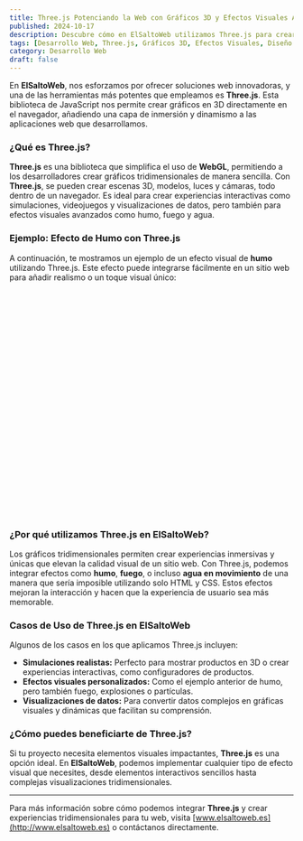 ```yaml
---
title: Three.js Potenciando la Web con Gráficos 3D y Efectos Visuales Avanzados
published: 2024-10-17
description: Descubre cómo en ElSaltoWeb utilizamos Three.js para crear efectos visuales como humo y fuego en gráficos 3D interactivos.
tags: [Desarrollo Web, Three.js, Gráficos 3D, Efectos Visuales, Diseño Web]
category: Desarrollo Web
draft: false
---
```


En **ElSaltoWeb**, nos esforzamos por ofrecer soluciones web innovadoras, y una de las herramientas más potentes que empleamos es **Three.js**. Esta biblioteca de JavaScript nos permite crear gráficos en 3D directamente en el navegador, añadiendo una capa de inmersión y dinamismo a las aplicaciones web que desarrollamos.

### ¿Qué es Three.js?

**Three.js** es una biblioteca que simplifica el uso de **WebGL**, permitiendo a los desarrolladores crear gráficos tridimensionales de manera sencilla. Con **Three.js**, se pueden crear escenas 3D, modelos, luces y cámaras, todo dentro de un navegador. Es ideal para crear experiencias interactivas como simulaciones, videojuegos y visualizaciones de datos, pero también para efectos visuales avanzados como humo, fuego y agua.

### Ejemplo: Efecto de Humo con Three.js

A continuación, te mostramos un ejemplo de un efecto visual de **humo** utilizando Three.js. Este efecto puede integrarse fácilmente en un sitio web para añadir realismo o un toque visual único:

<div id="threejs-container" style="width: 100%; height: 400px;"></div>

<script>
 (function () {
  'use strict';
  // 'To actually be able to display anything with Three.js, we need three things:
  // A scene, a camera, and a renderer so we can render the scene with the camera.'
  // - https://threejs.org/docs/#Manual/Introduction/Creating_a_scene

  var scene, camera, renderer;

  // I guess we need this stuff too
  var container,HEIGHT,
  WIDTH,fieldOfView,aspectRatio,
  nearPlane,farPlane,stats,
  geometry,particleCount,
  i,h,color,size,
  materials = [],
  mouseX = 0,
  mouseY = 0,
  windowHalfX,windowHalfY,cameraZ,
  fogHex,fogDensity,parameters = {},
  parameterCount,particles;

  init();
  animate();

  function init() {

    HEIGHT = window.innerHeight;
    WIDTH = window.innerWidth;
    windowHalfX = WIDTH / 2;
    windowHalfY = HEIGHT / 2;

    fieldOfView = 75;
    aspectRatio = WIDTH / HEIGHT;
    nearPlane = 1;
    farPlane = 3000;

    var GUI = dat.gui.GUI;

    /* 	fieldOfView — Camera frustum vertical field of view.
    aspectRatio — Camera frustum aspect ratio.
    nearPlane — Camera frustum near plane.
    farPlane — Camera frustum far plane.
    - https://threejs.org/docs/#Reference/Cameras/PerspectiveCamera
    In geometry, a frustum (plural: frusta or frustums)
    is the portion of a solid (normally a cone or pyramid)
    that lies between two parallel planes cutting it. - wikipedia.		*/



    cameraZ = farPlane / 3; /*	So, 1000? Yes! move on!	*/
    fogHex = 0x000000; /* As black as your heart.	*/
    fogDensity = 0.0007; /* So not terribly dense?	*/

    camera = new THREE.PerspectiveCamera(fieldOfView, aspectRatio, nearPlane, farPlane);
    camera.position.z = cameraZ;

    scene = new THREE.Scene();
    scene.fog = new THREE.FogExp2(fogHex, fogDensity);

    container = document.createElement('div');
    document.body.appendChild(container);
    document.body.style.margin = 0;
    document.body.style.overflow = 'hidden';

    geometry = new THREE.Geometry(); /*	NO ONE SAID ANYTHING ABOUT MATH! UGH!	*/

    particleCount = 60000; /* Leagues under the sea */

    /*	Hope you took your motion sickness pills;
    We're about to get loopy.	*/

    for (i = 0; i < particleCount; i++) {

      var vertex = new THREE.Vector3();
      vertex.x = Math.random() * 2000 - 1000;
      vertex.y = Math.random() * 2000 - 1000;
      vertex.z = Math.random() * 2000 - 1000;

      geometry.vertices.push(vertex);
    }

    /*	We can't stop here, this is bat country!	*/

    parameters = [
    [
    [1, 1, 0.5], 5],

    [
    [0.95, 1, 0.5], 4],

    [
    [0.90, 1, 0.5], 3],

    [
    [0.85, 1, 0.5], 2],

    [
    [0.80, 1, 0.5], 1]];


    parameterCount = parameters.length;

    /*	I told you to take those motion sickness pills.
    Clean that vommit up, we're going again!	*/

    for (i = 0; i < parameterCount; i++) {

      color = parameters[i][0];
      size = parameters[i][1];

      materials[i] = new THREE.PointCloudMaterial({
        size: size });


      particles = new THREE.PointCloud(geometry, materials[i]);

      particles.rotation.x = Math.random() * 6;
      particles.rotation.y = Math.random() * 6;
      particles.rotation.z = Math.random() * 6;

      scene.add(particles);
    }

    /*	If my calculations are correct, when this baby hits 88 miles per hour...
    you're gonna see some serious shit.	*/

    renderer = new THREE.WebGLRenderer(); /*	Rendererererers particles.	*/
    renderer.setPixelRatio(window.devicePixelRatio); /*	Probably 1; unless you're fancy.	*/
    renderer.setSize(WIDTH, HEIGHT); /*	Full screen baby Wooooo!	*/

    container.appendChild(renderer.domElement); /* Let's add all this crazy junk to the page.	*/

    /*	I don't know about you, but I like to know how bad my
    code is wrecking the performance of a user's machine.
    Let's see some damn stats!	*/

    stats = new Stats();
    stats.domElement.style.position = 'absolute';
    stats.domElement.style.top = '0px';
    stats.domElement.style.right = '0px';
    container.appendChild(stats.domElement);

    /* Event Listeners */

    window.addEventListener('resize', onWindowResize, false);
    document.addEventListener('mousemove', onDocumentMouseMove, false);
    document.addEventListener('touchstart', onDocumentTouchStart, false);
    document.addEventListener('touchmove', onDocumentTouchMove, false);

  }

  function animate() {
    requestAnimationFrame(animate);
    render();
    stats.update();
  }

  function render() {
    var time = Date.now() * 0.00005;

    camera.position.x += (mouseX - camera.position.x) * 0.05;
    camera.position.y += (-mouseY - camera.position.y) * 0.05;

    camera.lookAt(scene.position);

    for (i = 0; i < scene.children.length; i++) {

      var object = scene.children[i];

      if (object instanceof THREE.PointCloud) {

        object.rotation.y = time * (i < 4 ? i + 1 : -(i + 1));
      }
    }

    for (i = 0; i < materials.length; i++) {

      color = parameters[i][0];

      h = 360 * (color[0] + time) % 360 / 360;
      materials[i].color.setHSL(h, color[1], color[2]);
    }

    renderer.render(scene, camera);
  }

  function onDocumentMouseMove(e) {
    mouseX = e.clientX - windowHalfX;
    mouseY = e.clientY - windowHalfY;
  }

  /*	Mobile users?  I got your back homey	*/

  function onDocumentTouchStart(e) {

    if (e.touches.length === 1) {

      e.preventDefault();
      mouseX = e.touches[0].pageX - windowHalfX;
      mouseY = e.touches[0].pageY - windowHalfY;
    }
  }

  function onDocumentTouchMove(e) {

    if (e.touches.length === 1) {

      e.preventDefault();
      mouseX = e.touches[0].pageX - windowHalfX;
      mouseY = e.touches[0].pageY - windowHalfY;
    }
  }

  function onWindowResize() {

    windowHalfX = window.innerWidth / 2;
    windowHalfY = window.innerHeight / 2;

    camera.aspect = window.innerWidth / window.innerHeight;
    camera.updateProjectionMatrix();
    renderer.setSize(window.innerWidth, window.innerHeight);
  }
})();
</script>

### ¿Por qué utilizamos Three.js en ElSaltoWeb?

Los gráficos tridimensionales permiten crear experiencias inmersivas y únicas que elevan la calidad visual de un sitio web. Con Three.js, podemos integrar efectos como **humo**, **fuego**, o incluso **agua en movimiento** de una manera que sería imposible utilizando solo HTML y CSS. Estos efectos mejoran la interacción y hacen que la experiencia de usuario sea más memorable.

### Casos de Uso de Three.js en ElSaltoWeb

Algunos de los casos en los que aplicamos Three.js incluyen:

- **Simulaciones realistas:** Perfecto para mostrar productos en 3D o crear experiencias interactivas, como configuradores de productos.
- **Efectos visuales personalizados:** Como el ejemplo anterior de humo, pero también fuego, explosiones o partículas.
- **Visualizaciones de datos:** Para convertir datos complejos en gráficas visuales y dinámicas que facilitan su comprensión.

### ¿Cómo puedes beneficiarte de Three.js?

Si tu proyecto necesita elementos visuales impactantes, **Three.js** es una opción ideal. En **ElSaltoWeb**, podemos implementar cualquier tipo de efecto visual que necesites, desde elementos interactivos sencillos hasta complejas visualizaciones tridimensionales.

---

Para más información sobre cómo podemos integrar **Three.js** y crear experiencias tridimensionales para tu web, visita [www.elsaltoweb.es](http://www.elsaltoweb.es) o contáctanos directamente.
